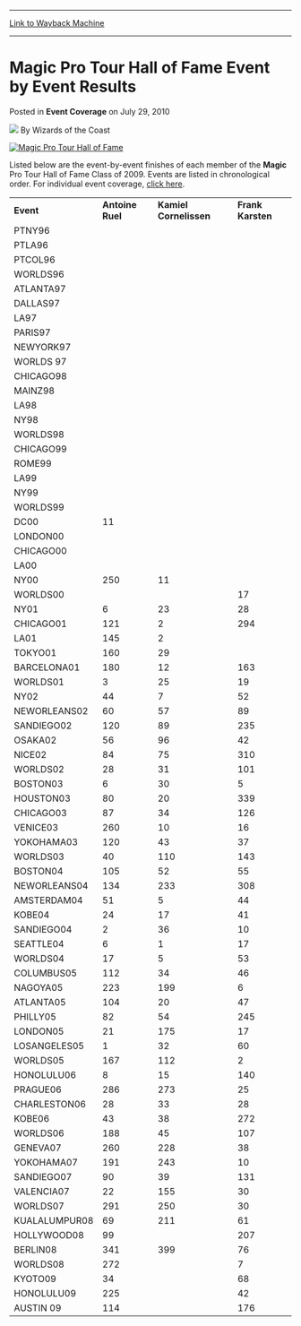 
---
[Link to Wayback Machine](https://web.archive.org/web/20210503043623/https://magic.wizards.com/en/articles/archive/event-coverage/2010-07-29)

[_metadata_:author]:- "Wizards of the Coast"
[_metadata_:description]:- "Listed below are the event-by-event finishes of each member of the Magic Pro Tour Hall of Fame Class of 2009. Events are listed in chronological order. For individual event coverage, click here."
[_metadata_:generator]:- "Drupal 7 (http://drupal.org)"
[_metadata_:node]:- "573566"
[_metadata_:publish_date]:- "2010-07-29"
[_metadata_:source]:- "div-main-content"
[_metadata_:title]:- "Magic Pro Tour Hall of Fame Event by Event Results"
[_metadata_:wayback_capture_timestamp]:- "2021-05-03 04:36:23"
[_metadata_:wayback_raw_url]:- "https://web.archive.org/web/20210503043623id_/https://magic.wizards.com/en/articles/archive/event-coverage/2010-07-29"
[_metadata_:wayback_url]:- "https://magic.wizards.com/en/articles/archive/event-coverage/2010-07-29"
---


Magic Pro Tour Hall of Fame Event by Event Results
==================================================



 Posted in **Event Coverage**
 on July 29, 2010 






![](https://media.magic.wizards.com/styles/auth_small/public/images/person/wizards_author.jpg)
By Wizards of the Coast












[![Magic Pro Tour Hall of Fame](https://media.magic.wizards.com/image_legacy_migration/magic/images/tournamentcenter/halloffame.jpg)](http://archive.wizards.com/Magic/Magazine/Article.aspx?x=mtgevent/hof/welcome)


Listed below are the event-by-event finishes of each member of the **Magic** Pro Tour Hall of Fame Class of 2009. Events are listed in chronological order. For individual event coverage, [click here](http://archive.wizards.com/Magic/Magazine/Events.aspx?x=mtg/eventcoverage/main).




|  |  |  |  |
| --- | --- | --- | --- |
| **Event** | **Antoine Ruel** | **Kamiel Cornelissen** | **Frank Karsten** |
| PTNY96 |  |  |  |
| PTLA96 |  |  |  |
| PTCOL96 |  |  |  |
| WORLDS96 |  |  |  |
| ATLANTA97 |  |  |  |
| DALLAS97 |  |  |  |
| LA97 |  |  |  |
| PARIS97 |  |  |  |
| NEWYORK97 |  |  |  |
| WORLDS 97 |  |  |  |
| CHICAGO98 |  |  |  |
| MAINZ98 |  |  |  |
| LA98 |  |  |  |
| NY98 |  |  |  |
| WORLDS98 |  |  |  |
| CHICAGO99 |  |  |  |
| ROME99 |  |  |  |
| LA99 |  |  |  |
| NY99 |  |  |  |
| WORLDS99 |  |  |  |
| DC00 | 11 |  |  |
| LONDON00 |  |  |  |
| CHICAGO00 |  |  |  |
| LA00 |  |  |  |
| NY00 | 250 | 11 |  |
| WORLDS00 |  |  | 17 |
| NY01 | 6 | 23 | 28 |
| CHICAGO01 | 121 | 2 | 294 |
| LA01 | 145 | 2 |  |
| TOKYO01 | 160 | 29 |  |
| BARCELONA01 | 180 | 12 | 163 |
| WORLDS01 | 3 | 25 | 19 |
| NY02 | 44 | 7 | 52 |
| NEWORLEANS02 | 60 | 57 | 89 |
| SANDIEGO02 | 120 | 89 | 235 |
| OSAKA02 | 56 | 96 | 42 |
| NICE02 | 84 | 75 | 310 |
| WORLDS02 | 28 | 31 | 101 |
| BOSTON03 | 6 | 30 | 5 |
| HOUSTON03 | 80 | 20 | 339 |
| CHICAGO03 | 87 | 34 | 126 |
| VENICE03 | 260 | 10 | 16 |
| YOKOHAMA03 | 120 | 43 | 37 |
| WORLDS03 | 40 | 110 | 143 |
| BOSTON04 | 105 | 52 | 55 |
| NEWORLEANS04 | 134 | 233 | 308 |
| AMSTERDAM04 | 51 | 5 | 44 |
| KOBE04 | 24 | 17 | 41 |
| SANDIEGO04 | 2 | 36 | 10 |
| SEATTLE04 | 6 | 1 | 17 |
| WORLDS04 | 17 | 5 | 53 |
| COLUMBUS05 | 112 | 34 | 46 |
| NAGOYA05 | 223 | 199 | 6 |
| ATLANTA05 | 104 | 20 | 47 |
| PHILLY05 | 82 | 54 | 245 |
| LONDON05 | 21 | 175 | 17 |
| LOSANGELES05 | 1 | 32 | 60 |
| WORLDS05 | 167 | 112 | 2 |
| HONOLULU06 | 8 | 15 | 140 |
| PRAGUE06 | 286 | 273 | 25 |
| CHARLESTON06 | 28 | 33 | 28 |
| KOBE06 | 43 | 38 | 272 |
| WORLDS06 | 188 | 45 | 107 |
| GENEVA07 | 260 | 228 | 38 |
| YOKOHAMA07 | 191 | 243 | 10 |
| SANDIEGO07 | 90 | 39 | 131 |
| VALENCIA07 | 22 | 155 | 30 |
| WORLDS07 | 291 | 250 | 30 |
| KUALALUMPUR08 | 69 | 211 | 61 |
| HOLLYWOOD08 | 99 |  | 207 |
| BERLIN08 | 341 | 399 | 76 |
| WORLDS08 | 272 |  | 7 |
| KYOTO09 | 34 |  | 68 |
| HONOLULU09 | 225 |  | 42 |
| AUSTIN 09 | 114 |  | 176 |







